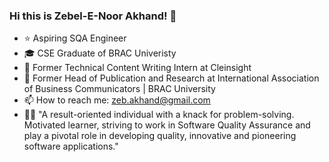 ### Hi this is Zebel-E-Noor Akhand! 👋

<!--
**zebelakhand/zebelakhand** is a ✨ _special_ ✨ repository because its `README.md` (this file) appears on your GitHub profile. -->


- ⭐ Aspiring SQA Engineer
- 🎓 CSE Graduate of BRAC Univeristy
- 💬 Former Technical Content Writing Intern at Cleinsight
- 💬 Former Head of Publication and Research at International Association of Business Communicators | BRAC University
- 📫 How to reach me: zeb.akhand@gmail.com
- 👩‍🔬 "A result-oriented individual with a knack for problem-solving. Motivated learner, striving to work in Software Quality Assurance and play a pivotal role in developing quality, innovative and pioneering software applications."

